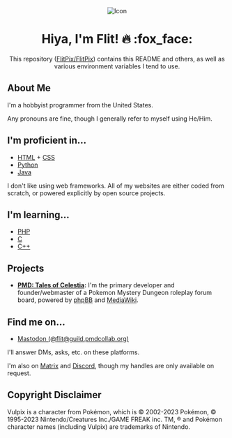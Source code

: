 <div align="center">
  <img alt="Icon" src="https://avatars.githubusercontent.com/u/8645405"/>
  <h1>Hiya, I'm Flit! 🔥 :fox_face:</h1>
  <p>This repository (<a href="https://github.com/FlitPix/FlitPix">FlitPix/FlitPix</a>) contains this README and others, as well as various environment variables I tend to use.
</div>

## About Me

I'm a hobbyist programmer from the United States.

Any pronouns are fine, though I generally refer to myself using He/Him.

## I'm proficient in...
- [HTML](https://github.com/topics/html) + [CSS](https://github.com/topics/css)
- [Python](https://github.com/topics/python)
- [Java](https://github.com/topics/java)

I don't like using web frameworks. All of my websites are either coded from scratch, or powered explicitly by open source projects.

## I'm learning...
- [PHP](https://github.com/topics/php)
- [C](https://github.com/topics/c)
- [C++](https://github.com/topics/cplusplus)

## Projects

- **[PMD: Tales of Celestia](https://talesofcelestia.com):** I'm the primary developer and founder/webmaster of a Pokemon Mystery Dungeon roleplay forum board, powered by [phpBB](https://github.com/phpbb/phpbb) and [MediaWiki](https://www.mediawiki.org/wiki/MediaWiki).

## Find me on...

- [Mastodon (@flit@guild.pmdcollab.org)](https://guild.pmdcollab.org/@flit)

I'll answer DMs, asks, etc. on these platforms.

I'm also on [Matrix](https://matrix.org/) and [Discord](https://discord.com/), though my handles are only available on request.

## Copyright Disclaimer

Vulpix is a character from Pokémon, which is © 2002-2023 Pokémon, © 1995-2023 Nintendo/Creatures Inc./GAME FREAK inc. TM, ® and Pokémon character names (including Vulpix) are trademarks of Nintendo.
